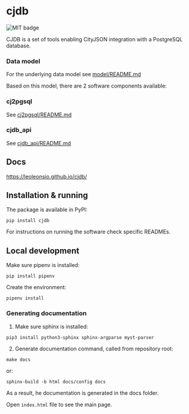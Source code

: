 # cjdb
![MIT badge](https://img.shields.io/pypi/l/cjdb)

CJDB is a set of tools enabling CityJSON integration with a PostgreSQL database.

### Data model
For the underlying data model see [model/README.md](model/README.md)

Based on this model, there are 2 software components available:

### cj2pgsql
See [cj2pgsql/README.md](cj2pgsql/README.md)
### cjdb_api
See [cjdb_api/README.md](cjdb_api/README.md)


## Docs
https://leoleonsio.github.io/cjdb/

## Installation & running
The package is available in PyPI:
```
pip install cjdb
```

For instructions on running the software check specific READMEs.

## Local development
Make sure pipenv is installed:
```
pip install pipenv
```
Create the environment:
```
pipenv install
```

### Generating documentation
1. Make sure sphinx is installed:
```
pip3 install python3-sphinx sphinx-argparse myst-parser
```

2. Generate documentation command, called from repository root:
```
make docs
```
or:
```
sphinx-build -b html docs/config docs
```

As a result, he documentation is generated in the docs folder. 

Open `index.html` file to see the main page.
